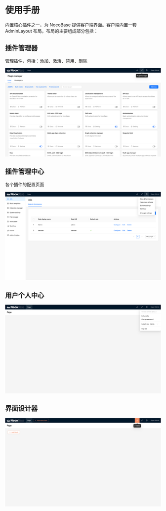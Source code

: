 # 使用手册

内置核心插件之一，为 NocoBase 提供客户端界面。客户端内置一套 AdminLayout 布局，布局的主要组成部分包括：

## 插件管理器

管理插件，包括：添加、激活、禁用、删除

![](./static/CbzRbkcI2onjbkxFOVccwafpnrh.png)

## 插件管理中心

各个插件的配置页面

![](./static/PqPnbVWuYo9GYgxCrxfcTK8rnof.png)

## 用户个人中心

![](./static/T3J0b4zZ2o8ZiUxBG7lcgNYIn2g.png)

## 界面设计器

![](./static/M6U6b8YAgovpFIxTzaccmcp5nme.png)
